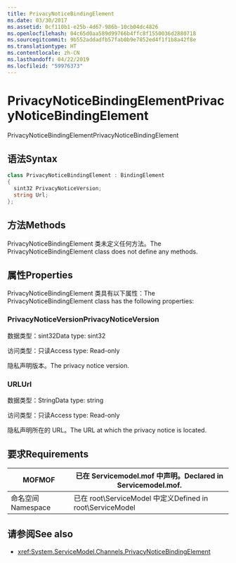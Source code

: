 ```yaml
---
title: PrivacyNoticeBindingElement
ms.date: 03/30/2017
ms.assetid: 0cf110b1-e25b-4d67-986b-10cb04dc4826
ms.openlocfilehash: 04c65d0aa589d99766b4ffc8f1550036d2880718
ms.sourcegitcommit: 9b552addadfb57fab0b9e7852ed4f1f1b8a42f8e
ms.translationtype: HT
ms.contentlocale: zh-CN
ms.lasthandoff: 04/22/2019
ms.locfileid: "59976373"
---
```

# <a name="privacynoticebindingelement"></a><span data-ttu-id="4496d-102">PrivacyNoticeBindingElement</span><span class="sxs-lookup"><span data-stu-id="4496d-102">PrivacyNoticeBindingElement</span></span>
<span data-ttu-id="4496d-103">PrivacyNoticeBindingElement</span><span class="sxs-lookup"><span data-stu-id="4496d-103">PrivacyNoticeBindingElement</span></span>  
  
## <a name="syntax"></a><span data-ttu-id="4496d-104">语法</span><span class="sxs-lookup"><span data-stu-id="4496d-104">Syntax</span></span>  
  
```csharp
class PrivacyNoticeBindingElement : BindingElement  
{  
  sint32 PrivacyNoticeVersion;  
  string Url;  
};  
```  
  
## <a name="methods"></a><span data-ttu-id="4496d-105">方法</span><span class="sxs-lookup"><span data-stu-id="4496d-105">Methods</span></span>  
 <span data-ttu-id="4496d-106">PrivacyNoticeBindingElement 类未定义任何方法。</span><span class="sxs-lookup"><span data-stu-id="4496d-106">The PrivacyNoticeBindingElement class does not define any methods.</span></span>  
  
## <a name="properties"></a><span data-ttu-id="4496d-107">属性</span><span class="sxs-lookup"><span data-stu-id="4496d-107">Properties</span></span>  
 <span data-ttu-id="4496d-108">PrivacyNoticeBindingElement 类具有以下属性：</span><span class="sxs-lookup"><span data-stu-id="4496d-108">The PrivacyNoticeBindingElement class has the following properties:</span></span>  
  
### <a name="privacynoticeversion"></a><span data-ttu-id="4496d-109">PrivacyNoticeVersion</span><span class="sxs-lookup"><span data-stu-id="4496d-109">PrivacyNoticeVersion</span></span>  
 <span data-ttu-id="4496d-110">数据类型：sint32</span><span class="sxs-lookup"><span data-stu-id="4496d-110">Data type: sint32</span></span>  
  
 <span data-ttu-id="4496d-111">访问类型：只读</span><span class="sxs-lookup"><span data-stu-id="4496d-111">Access type: Read-only</span></span>  
  
 <span data-ttu-id="4496d-112">隐私声明版本。</span><span class="sxs-lookup"><span data-stu-id="4496d-112">The privacy notice version.</span></span>  
  
### <a name="url"></a><span data-ttu-id="4496d-113">URL</span><span class="sxs-lookup"><span data-stu-id="4496d-113">Url</span></span>  
 <span data-ttu-id="4496d-114">数据类型：String</span><span class="sxs-lookup"><span data-stu-id="4496d-114">Data type: string</span></span>  
  
 <span data-ttu-id="4496d-115">访问类型：只读</span><span class="sxs-lookup"><span data-stu-id="4496d-115">Access type: Read-only</span></span>  
  
 <span data-ttu-id="4496d-116">隐私声明所在的 URL。</span><span class="sxs-lookup"><span data-stu-id="4496d-116">The URL at which the privacy notice is located.</span></span>  
  
## <a name="requirements"></a><span data-ttu-id="4496d-117">要求</span><span class="sxs-lookup"><span data-stu-id="4496d-117">Requirements</span></span>  
  
|<span data-ttu-id="4496d-118">MOF</span><span class="sxs-lookup"><span data-stu-id="4496d-118">MOF</span></span>|<span data-ttu-id="4496d-119">已在 Servicemodel.mof 中声明。</span><span class="sxs-lookup"><span data-stu-id="4496d-119">Declared in Servicemodel.mof.</span></span>|  
|---------|-----------------------------------|  
|<span data-ttu-id="4496d-120">命名空间</span><span class="sxs-lookup"><span data-stu-id="4496d-120">Namespace</span></span>|<span data-ttu-id="4496d-121">已在 root\ServiceModel 中定义</span><span class="sxs-lookup"><span data-stu-id="4496d-121">Defined in root\ServiceModel</span></span>|  
  
## <a name="see-also"></a><span data-ttu-id="4496d-122">请参阅</span><span class="sxs-lookup"><span data-stu-id="4496d-122">See also</span></span>

- <xref:System.ServiceModel.Channels.PrivacyNoticeBindingElement>
